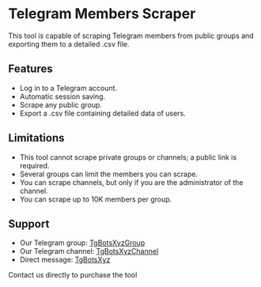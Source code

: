 # Telegram Members Scraper

This tool is capable of scraping Telegram members from public groups and exporting them to a detailed .csv file.

## Features
- Log in to a Telegram account.
- Automatic session saving.
- Scrape any public group.
- Export a .csv file containing detailed data of users.

## Limitations
- This tool cannot scrape private groups or channels; a public link is required.
- Several groups can limit the members you can scrape.
- You can scrape channels, but only if you are the administrator of the channel.
- You can scrape up to 10K members per group.

## Support
- Our Telegram group: [TgBotsXyzGroup](https://t.me/TgBotsXyzGroup)
- Our Telegram channel: [TgBotsXyzChannel](https://t.me/TgBotsXyzChannel)
- Direct message: [TgBotsXyz](https://t.me/TgBotsXyz)

Contact us directly to purchase the tool
